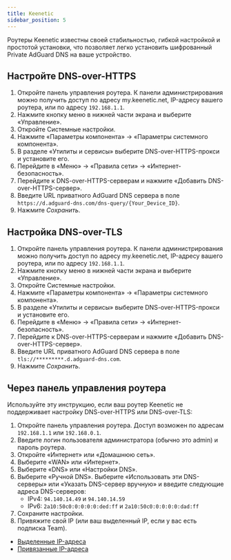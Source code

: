 ```yaml
---
title: Keenetic
sidebar_position: 5
---
```


Роутеры Keenetic известны своей стабильностью, гибкой настройкой и простотой установки, что позволяет легко установить шифрованный Private AdGuard DNS на ваше устройство.

## Настройте DNS-over-HTTPS

1. Откройте панель управления роутера. К панели администрирования можно получить доступ по адресу my.keenetic.net, IP-адресу вашего роутера, или по адресу `192.168.1.1`.
2. Нажмите кнопку меню в нижней части экрана и выберите «Управление».
3. Откройте Системные настройки.
4. Нажмите «Параметры компонента» → «Параметры системного компонента».
5. В разделе «Утилиты и сервисы» выберите DNS-over-HTTPS-прокси и установите его.
6. Перейдите в «Меню» → «Правила сети» → «Интернет-безопасность».
7. Перейдите к DNS-over-HTTPS-серверам и нажмите «Добавить DNS-over-HTTPS-сервер».
8. Введите URL приватного AdGuard DNS сервера в поле `https://d.adguard-dns.com/dns-query/{Your_Device_ID}`.
9. Нажмите _Сохранить_.

## Настройка DNS-over-TLS

1. Откройте панель управления роутера. К панели администрирования можно получить доступ по адресу my.keenetic.net, IP-адресу вашего роутера, или по адресу `192.168.1.1`.
2. Нажмите кнопку меню в нижней части экрана и выберите «Управление».
3. Откройте Системные настройки.
4. Нажмите «Параметры компонента» → «Параметры системного компонента».
5. В разделе «Утилиты и сервисы» выберите DNS-over-HTTPS-прокси и установите его.
6. Перейдите в «Меню» → «Правила сети» → «Интернет-безопасность».
7. Перейдите к DNS-over-HTTPS-серверам и нажмите «Добавить DNS-over-HTTPS-сервер».
8. Введите URL приватного AdGuard DNS сервера в поле `tls://*********.d.adguard-dns.com`.
9. Нажмите _Сохранить_.

## Через панель управления роутера

Используйте эту инструкцию, если ваш роутер Keenetic не поддерживает настройку DNS-over-HTTPS или DNS-over-TLS:

1. Откройте панель управления роутера. Доступ возможен по адресам `192.168.1.1` или `192.168.0.1`.
2. Введите логин пользователя администратора (обычно это admin) и пароль роутера.
3. Откройте «Интернет» или «Домашнюю сеть».
4. Выберите «WAN» или «Интернет».
5. Выберите «DNS» или «Настройки DNS».
6. Выберите «Ручной DNS». Выберите «Использовать эти DNS-серверы» или «Указать DNS-сервер вручную» и введите следующие адреса DNS-серверов:
   - IPv4: `94.140.14.49` и `94.140.14.59`
   - IPv6: `2a10:50c0:0:0:0:0:ded:ff` и `2a10:50c0:0:0:0:0:dad:ff`
7. Сохраните настройки.
8. Привяжите свой IP (или ваш выделенный IP, если у вас есть подписка Team).

- [Выделенные IP-адреса](/private-dns/connect-devices/other-options/dedicated-ip.md)
- [Привязанные IP-адреса](/private-dns/connect-devices/other-options/linked-ip.md)
